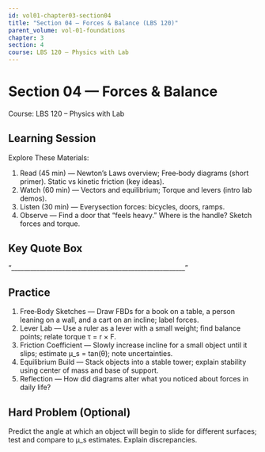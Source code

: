 ```yaml
---
id: vol01-chapter03-section04
title: "Section 04 — Forces & Balance (LBS 120)"
parent_volume: vol-01-foundations
chapter: 3
section: 4
course: LBS 120 – Physics with Lab
---
```


# Section 04 — Forces & Balance
Course: LBS 120 – Physics with Lab

## Learning Session
Explore These Materials:
1. Read (45 min) — Newton’s Laws overview; Free‑body diagrams (short primer). Static vs kinetic friction (key ideas).  
2. Watch (60 min) — Vectors and equilibrium; Torque and levers (intro lab demos).  
3. Listen (30 min) — Everysection forces: bicycles, doors, ramps.  
4. Observe — Find a door that “feels heavy.” Where is the handle? Sketch forces and torque.

## Key Quote Box
“_______________________________________________________”

## Practice
1. Free‑Body Sketches — Draw FBDs for a book on a table, a person leaning on a wall, and a cart on an incline; label forces.  
2. Lever Lab — Use a ruler as a lever with a small weight; find balance points; relate torque τ = r × F.  
3. Friction Coefficient — Slowly increase incline for a small object until it slips; estimate μ_s = tan(θ); note uncertainties.  
4. Equilibrium Build — Stack objects into a stable tower; explain stability using center of mass and base of support.  
5. Reflection — How did diagrams alter what you noticed about forces in daily life?

## Hard Problem (Optional)
Predict the angle at which an object will begin to slide for different surfaces; test and compare to μ_s estimates. Explain discrepancies.
